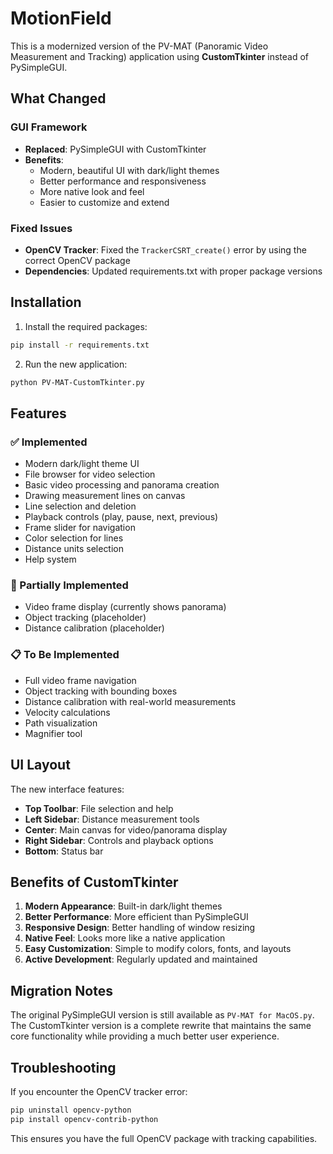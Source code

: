 # MotionField

This is a modernized version of the PV-MAT (Panoramic Video Measurement and Tracking) application using **CustomTkinter** instead of PySimpleGUI.

## What Changed

### GUI Framework
- **Replaced**: PySimpleGUI with CustomTkinter
- **Benefits**: 
  - Modern, beautiful UI with dark/light themes
  - Better performance and responsiveness
  - More native look and feel
  - Easier to customize and extend

### Fixed Issues
- **OpenCV Tracker**: Fixed the `TrackerCSRT_create()` error by using the correct OpenCV package
- **Dependencies**: Updated requirements.txt with proper package versions

## Installation

1. Install the required packages:
```bash
pip install -r requirements.txt
```

2. Run the new application:
```bash
python PV-MAT-CustomTkinter.py
```

## Features

### ✅ Implemented
- Modern dark/light theme UI
- File browser for video selection
- Basic video processing and panorama creation
- Drawing measurement lines on canvas
- Line selection and deletion
- Playback controls (play, pause, next, previous)
- Frame slider for navigation
- Color selection for lines
- Distance units selection
- Help system

### 🔄 Partially Implemented
- Video frame display (currently shows panorama)
- Object tracking (placeholder)
- Distance calibration (placeholder)

### 📋 To Be Implemented
- Full video frame navigation
- Object tracking with bounding boxes
- Distance calibration with real-world measurements
- Velocity calculations
- Path visualization
- Magnifier tool

## UI Layout

The new interface features:

- **Top Toolbar**: File selection and help
- **Left Sidebar**: Distance measurement tools
- **Center**: Main canvas for video/panorama display
- **Right Sidebar**: Controls and playback options
- **Bottom**: Status bar

## Benefits of CustomTkinter

1. **Modern Appearance**: Built-in dark/light themes
2. **Better Performance**: More efficient than PySimpleGUI
3. **Responsive Design**: Better handling of window resizing
4. **Native Feel**: Looks more like a native application
5. **Easy Customization**: Simple to modify colors, fonts, and layouts
6. **Active Development**: Regularly updated and maintained

## Migration Notes

The original PySimpleGUI version is still available as `PV-MAT for MacOS.py`. The CustomTkinter version is a complete rewrite that maintains the same core functionality while providing a much better user experience.

## Troubleshooting

If you encounter the OpenCV tracker error:
```bash
pip uninstall opencv-python
pip install opencv-contrib-python
```

This ensures you have the full OpenCV package with tracking capabilities.
